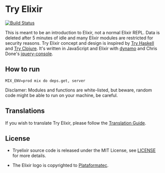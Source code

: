 # Try Elixir

[![Build Status](https://travis-ci.org/tryelixir/tryelixir.png?branch=master)](https://travis-ci.org/tryelixir/tryelixir)

This is meant to be an introduction to Elixir, not a normal Elixir REPL.
Data is deleted after 5 minutes of idle and many Elixir modules are restricted for security
reasons. Try Elixir concept and design is inspired by [Try Haskell](http://tryhaskell.org/) and
[Try Clojure](http://tryclj.com/). It's written in JavaScript and Elixir with [dynamo](https://github.com/elixir-lang/dynamo)
and Chris Done's [jquery-console](https://github.com/chrisdone/jquery-console).

## How to run

    MIX_ENV=prod mix do deps.get, server

Disclamer: Modules and functions are white-listed, but beware, random code might be able to run on your machine,
be careful.

## Translations

If you wish to translate Try Elixir, please follow the [Translation Guide](https://github.com/tryelixir/tryelixir/blob/master/TRANSLATION.md).

## License

* Tryelixir source code is released under the MIT License, see [LICENSE](https://github.com/tryelixir/tryelixir/blob/master/LICENSE) for more details.

* The Elixir logo is copyrighted to [Plataformatec](http://plataformatec.com.br/).
